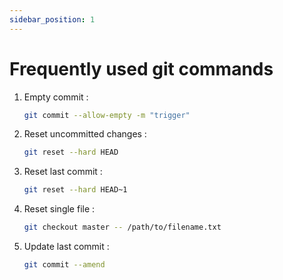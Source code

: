 ```yaml
---
sidebar_position: 1
---
```


# Frequently used git commands

1. Empty commit : 
    ```bash
    git commit --allow-empty -m "trigger"
    ```
1. Reset uncommitted changes : 
    ```bash
    git reset --hard HEAD
    ```
1. Reset last commit : 
    ```bash
    git reset --hard HEAD~1
    ```
1. Reset single file : 
    ```bash
    git checkout master -- /path/to/filename.txt
    ```
1. Update last commit : 
    ```bash
    git commit --amend
    ```
